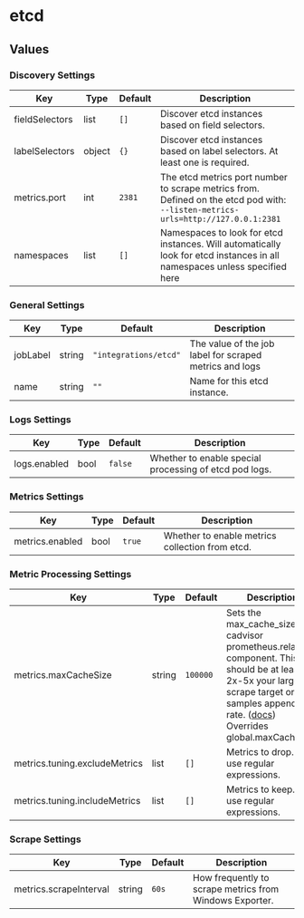 # etcd

## Values

### Discovery Settings

| Key | Type | Default | Description |
|-----|------|---------|-------------|
| fieldSelectors | list | `[]` | Discover etcd instances based on field selectors. |
| labelSelectors | object | `{}` | Discover etcd instances based on label selectors. At least one is required. |
| metrics.port | int | `2381` | The etcd metrics port number to scrape metrics from. Defined on the etcd pod with: `--listen-metrics-urls=http://127.0.0.1:2381` |
| namespaces | list | `[]` | Namespaces to look for etcd instances. Will automatically look for etcd instances in all namespaces unless specified here |

### General Settings

| Key | Type | Default | Description |
|-----|------|---------|-------------|
| jobLabel | string | `"integrations/etcd"` | The value of the job label for scraped metrics and logs |
| name | string | `""` | Name for this etcd instance. |

### Logs Settings

| Key | Type | Default | Description |
|-----|------|---------|-------------|
| logs.enabled | bool | `false` | Whether to enable special processing of etcd pod logs. |

### Metrics Settings

| Key | Type | Default | Description |
|-----|------|---------|-------------|
| metrics.enabled | bool | `true` | Whether to enable metrics collection from etcd. |

### Metric Processing Settings

| Key | Type | Default | Description |
|-----|------|---------|-------------|
| metrics.maxCacheSize | string | `100000` | Sets the max_cache_size for cadvisor prometheus.relabel component. This should be at least 2x-5x your largest scrape target or samples appended rate. ([docs](https://grafana.com/docs/alloy/latest/reference/components/prometheus.relabel/#arguments)) Overrides global.maxCacheSize |
| metrics.tuning.excludeMetrics | list | `[]` | Metrics to drop. Can use regular expressions. |
| metrics.tuning.includeMetrics | list | `[]` | Metrics to keep. Can use regular expressions. |

### Scrape Settings

| Key | Type | Default | Description |
|-----|------|---------|-------------|
| metrics.scrapeInterval | string | `60s` | How frequently to scrape metrics from Windows Exporter. |
